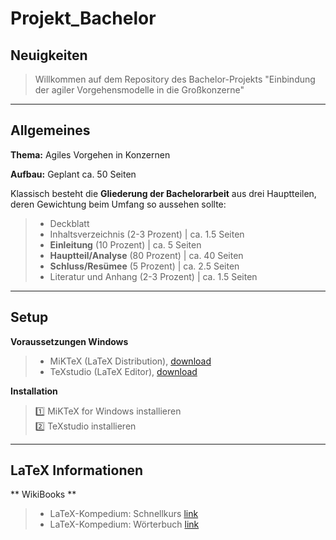 # Projekt_Bachelor

## Neuigkeiten
>
>  Willkommen auf dem Repository des Bachelor-Projekts "Einbindung der agiler Vorgehensmodelle in die Großkonzerne"
>
>
***

## Allgemeines

**Thema:**	Agiles Vorgehen in Konzernen

**Aufbau:**	Geplant ca. 50 Seiten

Klassisch besteht die **Gliederung der Bachelorarbeit** aus drei Hauptteilen, deren Gewichtung beim Umfang so aussehen sollte:
> - Deckblatt
> - Inhaltsverzeichnis (2-3 Prozent)	    |	ca. 1.5 Seiten
> - **Einleitung** (10 Prozent)			      |	ca. 5 Seiten
> - **Hauptteil/Analyse** (80 Prozent)	  |	ca. 40 Seiten
> - **Schluss/Resümee** (5 Prozent)		    |	ca. 2.5 Seiten
> - Literatur und Anhang (2-3 Prozent)	  |	ca. 1.5 Seiten

***

## Setup

**Voraussetzungen Windows**  
> - MiKTeX (LaTeX Distribution), [download](https://miktex.org/download)  
> - TeXstudio (LaTeX Editor), [download](https://www.texstudio.org/)

**Installation**
> :one: MiKTeX for Windows installieren  
> :two: TeXstudio installieren  
>
***

## LaTeX Informationen

** WikiBooks **
> - LaTeX-Kompedium: Schnellkurs [link](https://de.wikibooks.org/wiki/LaTeX-Kompendium:_Schnellkurs)
> - LaTeX-Kompedium: Wörterbuch [link](https://de.wikibooks.org/wiki/LaTeX-Kompendium:_W%C3%B6rterbuch)
